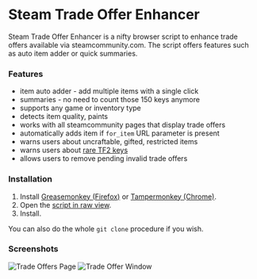 # Steam Trade Offer Enhancer

Steam Trade Offer Enhancer is a nifty browser script to enhance trade offers available via steamcommunity.com. The script offers features such as auto item adder or quick summaries.

### Features

* item auto adder - add multiple items with a single click
* summaries - no need to count those 150 keys anymore
* supports any game or inventory type
* detects item quality, paints
* works with all steamcommunity pages that display trade offers
* automatically adds item if `for_item` URL parameter is present
* warns users about uncraftable, gifted, restricted items
* warns users about [rare TF2 keys](http://forums.backpack.tf/index.php?/topic/28864-just-unboxed/)
* allows users to remove pending invalid trade offers

### Installation

1. Install [Greasemonkey (Firefox)](http://www.greasespot.net/) or [Tampermonkey (Chrome)](https://chrome.google.com/webstore/detail/tampermonkey/dhdgffkkebhmkfjojejmpbldmpobfkfo).
2. Open the [script in raw view](https://github.com/scholtzm/steam-trade-offer-enhancer/raw/master/steam.trade.offer.enhancer.user.js).
3. Install.

You can also do the whole `git clone` procedure if you wish.

### Screenshots

![Trade Offers Page](http://i.imgur.com/JLUb7De.png)
![Trade Offer Window](http://i.imgur.com/6nhF69X.png)
